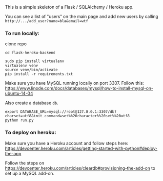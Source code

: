 This is a simple skeleton of a Flask / SQLAlchemy / Heroku app.

You can see a list of "users" on the main page and add new users by calling `http://.../add_user?name=bla&email=wtf`

### To run locally:

clone repo

    cd flask-heroku-backend

    sudo pip install virtualenv
    virtualenv venv 
    source venv/bin/activate
    pip install -r requirements.txt

Make sure you have MySQL running locally on port 3307. Follow this: https://www.linode.com/docs/databases/mysql/how-to-install-mysql-on-ubuntu-14-04

Also create a database `db`.

    export DATABASE_URL=mysql://root@127.0.0.1:3307/db?charset=utf8&init_command=set%%20character%%20set%%20utf8
    python run.py

### To deploy on heroku:

Make sure you have a Heroku account and follow steps here: https://devcenter.heroku.com/articles/getting-started-with-python#deploy-the-app

Follow the steps on https://devcenter.heroku.com/articles/cleardb#provisioning-the-add-on to set up a MySQL add-on.
